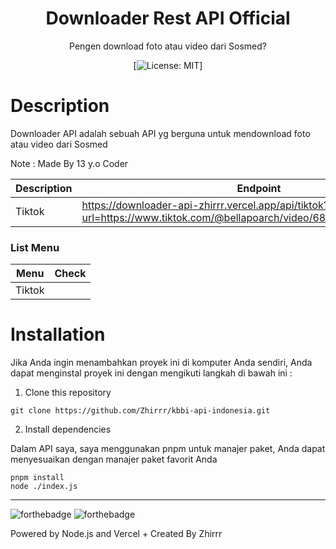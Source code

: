 <div align="center">
<h1>Downloader Rest API Official</h1>

<p>Pengen download foto atau video dari Sosmed?</p>

[![License: MIT](https://img.shields.io/badge/License-MIT-yellow.svg)]
</div>

# Description
Downloader API adalah sebuah API yg berguna untuk mendownload foto atau video dari Sosmed

Note : Made By 13 y.o Coder


| Description | Endpoint | 
|------------ | ---------|
| Tiktok | https://downloader-api-zhirrr.vercel.app/api/tiktok?url=https://www.tiktok.com/@bellapoarch/video/6871376520468794629 |


### List Menu
| Menu | Check | 
|------------ | ---------|
| Tiktok |  |


# Installation
Jika Anda ingin menambahkan proyek ini di komputer Anda sendiri, Anda dapat menginstal proyek ini dengan mengikuti langkah di bawah ini :

1. Clone this repository
```
git clone https://github.com/Zhirrr/kbbi-api-indonesia.git
```
2. Install dependencies

Dalam API saya, saya menggunakan pnpm untuk manajer paket, Anda dapat menyesuaikan dengan manajer paket favorit Anda
```
pnpm install
node ./index.js
```

---
![forthebadge](https://forthebadge.com/images/badges/built-with-love.svg)
![forthebadge](https://forthebadge.com/images/badges/made-with-javascript.svg)

Powered by Node.js and Vercel + Created By Zhirrr
